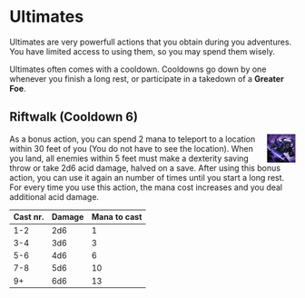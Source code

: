 # Ultimates

Ultimates are very powerfull actions that you obtain during you adventures. You have limited access to using them, so you may spend them wisely. 

Ultimates often comes with a cooldown. Cooldowns go down by one whenever you finish a long rest, or participate in a takedown of a **Greater Foe**.

## Riftwalk (Cooldown 6) 

<img src="https://github.com/Sebastianhju/Runeterra-5e/blob/main/img%20-%20Ult/Riftwalk.png" align=right width=10% height=10%>

As a bonus action, you can spend 2 mana to teleport to a location within 30 feet of you (You do not have to see the location). 
When you land, all enemies within 5 feet must make a dexterity saving throw or take 2d6 acid damage, halved on a save. After using this bonus action, you can use it again an number of times until you start a long rest. 
For every time you use this action, the mana cost increases and you deal additional acid damage. 


|Cast nr.|Damage|Mana to cast|
|---|---|---|
|1-2|2d6|1|
|3-4|3d6|3|
|5-6|4d6|6|
|7-8|5d6|10|
|9+|6d6|13|
